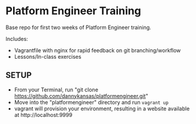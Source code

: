 # Platform Engineer Training 
Base repo for first two weeks of Platform Engineer training.

Includes:
- Vagrantfile with nginx for rapid feedback on git branching/workflow
- Lessons/In-class exercises

## SETUP
- From your Terminal, run "git clone https://github.com/dannykansas/platformengineer.git"
- Move into the "platformengineer" directory and run `vagrant up`
- vagrant will provision your environment, resulting in a website available at http://localhost:9999
